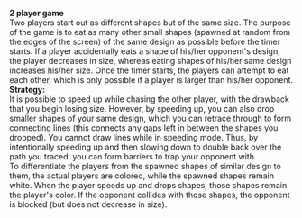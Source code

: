 **2 player game**<br />
Two players start out as different shapes but of the same size. The purpose of the game is to eat as many other small shapes (spawned at random from the edges of the screen) of the same design as possible before the timer starts. If a player accidentally eats a shape of his/her opponent's design, the player decreases in size, whereas eating shapes of his/her same design increases his/her size. Once the timer starts, the players can attempt to eat each other, which is only possible if a player is larger than his/her opponent.<br />
**Strategy:**<br />
It is possible to speed up while chasing the other player, with the drawback that you begin losing size. However, by speeding up, you can also drop smaller shapes of your same design, which you can retrace through to form connecting lines (this connects any gaps left in between the shapes you dropped). You cannot draw lines while in speeding mode. Thus, by intentionally speeding up and then slowing down to double back over the path you traced, you can form barriers to trap your opponent with.<br />
To differentiate the players from the spawned shapes of similar design to them, the actual players are colored, while the spawned shapes remain white. When the player speeds up and drops shapes, those shapes remain the player's color. If the opponent collides with those shapes, the opponent is blocked (but does not decrease in size). 
